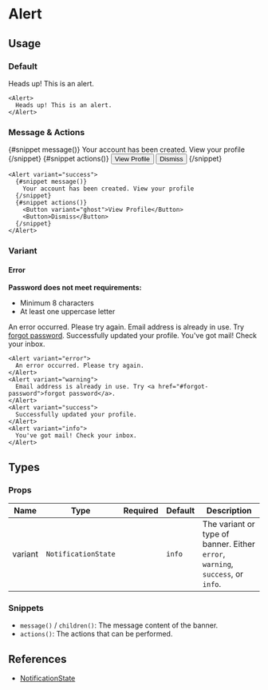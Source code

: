 <script lang="ts">
import Alert from '$lib/components/Alert.svelte'
import Button from '$lib/components/Button.svelte'
import DocsExample from '$lib/components/utils/DocsExample.svelte'
</script>

# Alert

## Usage

### Default

<DocsExample>
  <Alert>
    Heads up! This is an alert.
  </Alert>
</DocsExample>

```svelte
<Alert>
  Heads up! This is an alert.
</Alert>
```

### Message & Actions

<DocsExample>
  <Alert variant="success">
    {#snippet message()}
      Your account has been created. View your profile
    {/snippet}
    {#snippet actions()}
      <Button variant="ghost">View Profile</Button>
      <Button>Dismiss</Button>
    {/snippet}
  </Alert>
</DocsExample>

```svelte
<Alert variant="success">
  {#snippet message()}
    Your account has been created. View your profile
  {/snippet}
  {#snippet actions()}
    <Button variant="ghost">View Profile</Button>
    <Button>Dismiss</Button>
  {/snippet}
</Alert>
```

### Variant

#### Error

<DocsExample>
  <Alert variant="error">
    <b>Password does not meet requirements:</b>
    <ul class="text-muted">
      <li>Minimum 8 characters</li>
      <li>At least one uppercase letter</li>
    </ul>
  </Alert>
</DocsExample>

<DocsExample>
  <Alert variant="error">
    An error occurred. Please try again.
  </Alert>
  <Alert variant="warning">
    Email address is already in use. Try <a href="#forgot-password">forgot password</a>.
  </Alert>
  <Alert variant="success">
    Successfully updated your profile.
  </Alert>
  <Alert variant="info">
    You've got mail! Check your inbox.
  </Alert>
</DocsExample>

```svelte
<Alert variant="error">
  An error occurred. Please try again.
</Alert>
<Alert variant="warning">
  Email address is already in use. Try <a href="#forgot-password">forgot password</a>.
</Alert>
<Alert variant="success">
  Successfully updated your profile.
</Alert>
<Alert variant="info">
  You've got mail! Check your inbox.
</Alert>
```

## Types

### Props

| Name    | Type                | Required | Default | Description                                                                     |
| ------- | ------------------- | -------- | ------- | ------------------------------------------------------------------------------- |
| variant | `NotificationState` |          | `info`  | The variant or type of banner. Either `error`, `warning`, `success`, or `info`. |

### Snippets

- `message()` / `children()`: The message content of the banner.
- `actions()`: The actions that can be performed.

## References

- [NotificationState](/docs/types/notification#notificationstate)
